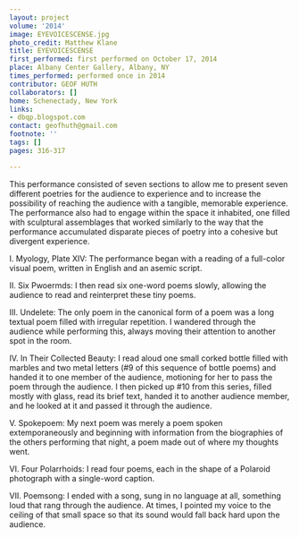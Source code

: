 ```yaml
---
layout: project
volume: '2014'
image: EYEVOICESCENSE.jpg
photo_credit: Matthew Klane
title: EYEVOICESCENSE
first_performed: first performed on October 17, 2014
place: Albany Center Gallery, Albany, NY
times_performed: performed once in 2014
contributor: GEOF HUTH
collaborators: []
home: Schenectady, New York
links:
- dbqp.blogspot.com
contact: geofhuth@gmail.com
footnote: ''
tags: []
pages: 316-317

---
```


This performance consisted of seven sections to allow me to present seven different poetries for the audience to experience and to increase the possibility of reaching the audience with a tangible, memorable experience. The performance also had to engage within the space it inhabited, one filled with sculptural assemblages that worked similarly to the way that the performance accumulated disparate pieces of poetry into a cohesive but divergent experience.

I. Myology, Plate XIV: The performance began with a reading of a full-color visual poem, written in English and an asemic script.

II. Six Pwoermds: I then read six one-word poems slowly, allowing the audience to read and reinterpret these tiny poems.

III. Undelete: The only poem in the canonical form of a poem was a long textual poem filled with irregular repetition. I wandered through the audience while performing this, always moving their attention to another spot in the room.

IV. In Their Collected Beauty: I read aloud one small corked bottle filled with marbles and two metal letters (#9 of this sequence of bottle poems) and handed it to one member of the audience, motioning for her to pass the poem through the audience. I then picked up #10 from this series, filled mostly with glass, read its brief text, handed it to another audience member, and he looked at it and passed it through the audience.

V. Spokepoem: My next poem was merely a poem spoken extemporaneously and beginning with information from the biographies of the others performing that night, a poem made out of where my thoughts went.

VI. Four Polarrhoids: I read four poems, each in the shape of a Polaroid photograph with a single-word caption.

VII. Poemsong: I ended with a song, sung in no language at all, something loud that rang through the audience. At times, I pointed my voice to the ceiling of that small space so that its sound would fall back hard upon the audience.
